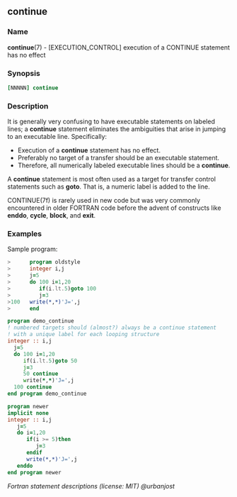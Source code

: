 ## continue

### **Name**

**continue**(7) - \[EXECUTION\_CONTROL\] execution of a CONTINUE statement has no effect

### **Synopsis**
```fortran
[NNNNN] continue
```
### **Description**

It is generally very confusing to have executable statements on labeled
lines; a **continue** statement eliminates the ambiguities that arise
in jumping to an executable line. Specifically:

  + Execution of a **continue** statement has no effect.
  + Preferably no target of a transfer should be an executable statement.
  + Therefore, all numerically labeled executable lines should be a **continue**.

A **continue** statement is most often used as a target for transfer
control statements such as **goto**. That is,  a numeric label is added
to the line.

CONTINUE(7f)  is rarely used in new code but was very commonly encountered
in older FORTRAN code before the advent of constructs like **enddo**,
**cycle**, **block**, and **exit**.

### **Examples**

Sample program:
```fortran
>      program oldstyle
>      integer i,j
>      j=5
>      do 100 i=1,20
>         if(i.lt.5)goto 100
>         j=3
>100   write(*,*)'J=',j
>      end
```
```fortran
program demo_continue
! numbered targets should (almost?) always be a continue statement
! with a unique label for each looping structure
integer :: i,j
  j=5
  do 100 i=1,20
     if(i.lt.5)goto 50
     j=3
     50 continue
     write(*,*)'J=',j
  100 continue
end program demo_continue
```
```fortran
program newer
implicit none
integer :: i,j
   j=5
   do i=1,20
      if(i >= 5)then
         j=3
      endif
      write(*,*)'J=',j
   enddo
end program newer
```
 _Fortran statement descriptions (license: MIT) \@urbanjost_
